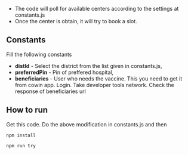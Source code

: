 - The code will poll for available centers according to the settings at constants.js
- Once the center is obtain, it will try to book a slot.
## Constants
Fill the following constants
- **distId** - Select the district from the list given in constants.js,
- **preferredPin** - Pin of preffered hospital,
- **beneficiaries** - User who needs the vaccine. This you need to get it from cowin app. Login. Take developer tools network. Check the response of beneficiaries url 

## How to run

Get this code.  Do the above modification in constants.js and then

`npm install`

`npm run try`


